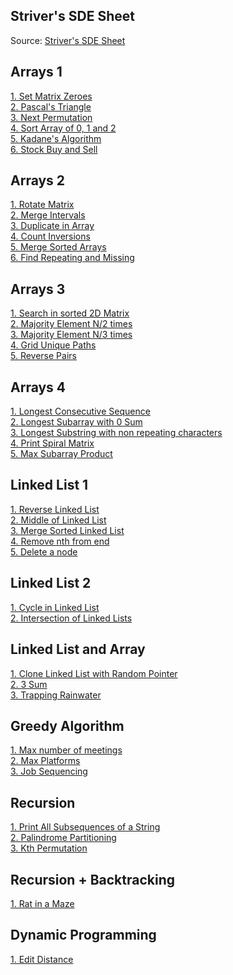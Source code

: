 ## Striver's SDE Sheet

Source: [Striver's SDE Sheet](https://takeuforward.org/interviews/strivers-sde-sheet-top-coding-interview-problems/)


## Arrays 1
[1. Set Matrix Zeroes](./sde-sheet/arrays/set_matrix_zeroes.md) \
[2. Pascal's Triangle](./sde-sheet/arrays/pascal_triangle.md) \
[3. Next Permutation](./sde-sheet/arrays/next_permutation.md) \
[4. Sort Array of 0, 1 and 2](./sde-sheet/arrays/sort_zero_ones_twos.md) \
[5. Kadane's Algorithm](./leetcode/arrays/53_max_sum_subarray.md) \
[6. Stock Buy and Sell](./general/dynamic_programming/stocks/buy_sell_stocks.md)


## Arrays 2
[1. Rotate Matrix](./sde-sheet/arrays2/rotate_matrix.md) \
[2. Merge Intervals](./sde-sheet/arrays2/merge_overlapping_intervals.md) \
[3. Duplicate in Array](./leetcode/arrays/287_duplicate_in_array.md) \
[4. Count Inversions](./general/arrays/count_inversions.md) \
[5. Merge Sorted Arrays](./sde-sheet/arrays2/merge_sorted_arrays.md) \
[6. Find Repeating and Missing](./sde-sheet/arrays2/find_repeat_and_missing.md)


## Arrays 3
[1. Search in sorted 2D Matrix](./sde-sheet/arrays3/search_in_sorted_2d_matrix.md) \
[2. Majority Element N/2 times](./sde-sheet/arrays3/majority_gt_nby2.md) \
[3. Majority Element N/3 times](./leetcode/arrays/229_majority_gt_nby3.md) \
[4. Grid Unique Paths](./sde-sheet/arrays3/grid_uniq_paths.md) \
[5. Reverse Pairs](./leetcode/arrays/493_reverse_pairs.md)


## Arrays 4
[1. Longest Consecutive Sequence](./leetcode/arrays/128_longest_consecutive_seq.md) \
[2. Longest Subarray with 0 Sum](./sde-sheet/arrays4/longest_subarr_zero_sum.md) \
[3. Longest Substring with non repeating characters](./sde-sheet/arrays4/longest_substring_without_repeat.md) \
[4. Print Spiral Matrix](./sde-sheet/arrays4/print_spiral_matrix.md) \
[5. Max Subarray Product](./sde-sheet/arrays4/max_product.md)



## Linked List 1
[1. Reverse Linked List](./sde-sheet/linked_list/reverse_linked_list.md) \
[2. Middle of Linked List](./sde-sheet/linked_list/middle_of_linked_list.md) \
[3. Merge Sorted Linked List](./sde-sheet/linked_list/merge_sorted_linked_list.md) \
[4. Remove nth from end](./sde-sheet/linked_list/remove_nth_from_end.md) \
[5. Delete a node](./sde-sheet/linked_list/delete_a_node.md)


## Linked List 2
[1. Cycle in Linked List](./sde-sheet/linked_list_2/detect_cycle_in_linked_list.md) \
[2. Intersection of Linked Lists](./sde-sheet/linked_list_2/intersection_of_linked_lists.md)


## Linked List and Array
[1. Clone Linked List with Random Pointer](./leetcode/linked_list/clone_with_random_pointer.md) \
[2. 3 Sum](./leetcode/two_pointers/15_3sum.md) \
[3. Trapping Rainwater](./leetcode/two_pointers/42_trapping_rain_water.md)


## Greedy Algorithm
[1. Max number of meetings](./sde-sheet/greedy_algorithm/max_number_meetings.md) \
[2. Max Platforms](./sde-sheet/greedy_algorithm/max_platforms.md) \
[3. Job Sequencing](./sde-sheet/greedy_algorithm/job_sequencing_problem.md)

## Recursion
[1. Print All Subsequences of a String](./sde-sheet/recursion/power_set_all_subseq_of_string.md) \
[2. Palindrome Partitioning](./sde-sheet/recursion/palindrome_partitioning.md) \
[3. Kth Permutation](./sde-sheet/recursion/kth_permutation.md)

## Recursion + Backtracking
[1. Rat in a Maze](./sde-sheet/recursion_and_backtracking/rat_in_maze.md)


## Dynamic Programming
[1. Edit Distance](./general/dynamic_programming/subsequences/edit_distance.md) 
